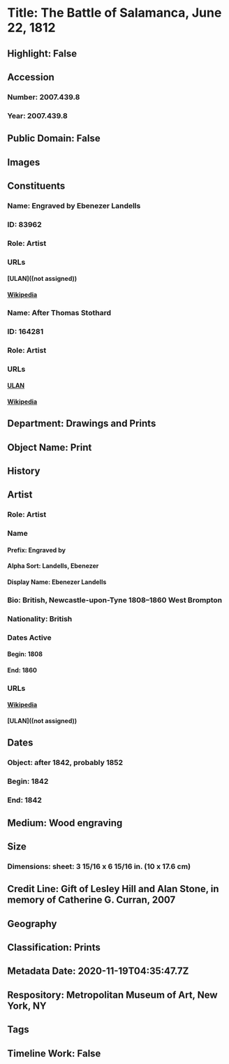 # Title: The Battle of Salamanca, June 22, 1812
## Highlight: False
## Accession
### Number: 2007.439.8
### Year: 2007.439.8
## Public Domain: False
## Images
## Constituents
### Name: Engraved by Ebenezer Landells
### ID: 83962
### Role: Artist
### URLs
#### [ULAN]((not assigned))
#### [Wikipedia](https://www.wikidata.org/wiki/Q5331701)
### Name: After Thomas Stothard
### ID: 164281
### Role: Artist
### URLs
#### [ULAN](http://vocab.getty.edu/page/ulan/500028756)
#### [Wikipedia](https://www.wikidata.org/wiki/Q2427494)
## Department: Drawings and Prints
## Object Name: Print
## History
## Artist
### Role: Artist
### Name
#### Prefix: Engraved by
#### Alpha Sort: Landells, Ebenezer
#### Display Name: Ebenezer Landells
### Bio: British, Newcastle-upon-Tyne 1808–1860 West Brompton
### Nationality: British
### Dates Active
#### Begin: 1808
#### End: 1860
### URLs
#### [Wikipedia](https://www.wikidata.org/wiki/Q5331701)
#### [ULAN]((not assigned))
## Dates
### Object: after 1842, probably 1852
### Begin: 1842
### End: 1842
## Medium: Wood engraving
## Size
### Dimensions: sheet: 3 15/16 x 6 15/16 in. (10 x 17.6 cm)
## Credit Line: Gift of Lesley Hill and Alan Stone, in memory of Catherine G. Curran, 2007
## Geography
## Classification: Prints
## Metadata Date: 2020-11-19T04:35:47.7Z
## Respository: Metropolitan Museum of Art, New York, NY
## Tags
## Timeline Work: False